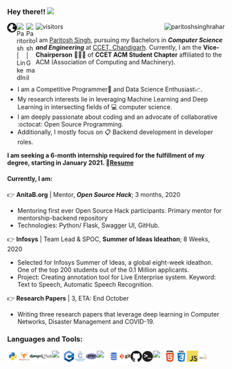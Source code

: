 ### Hey there!! <img src="https://media.giphy.com/media/hvRJCLFzcasrR4ia7z/giphy.gif" width="25px">
<img align='right' src="https://github-readme-stats.vercel.app/api?username=paritoshsinghrahar&show_icons=true&count_private=true&hide=stars" alt="paritoshsinghrahar" />

[<img align="left" alt="Paritosh | Website" width="22px" src="https://raw.githubusercontent.com/iconic/open-iconic/master/svg/globe.svg" />](https://paritoshsinghrahar.github.io/)
[<img align="left" alt="Paritosh | LinkedIn" width="22px" src="https://cdn.jsdelivr.net/npm/simple-icons@v3/icons/linkedin.svg" />](https://www.linkedin.com/in/paritoshsinghrahar/)
[<img align="left" alt="Paritosh | Gmail" width="22px" src="https://cdn.jsdelivr.net/npm/simple-icons@v3/icons/gmail.svg" />](mailto:paritoshsinghrahar@acm.org)
![visitors](https://visitor-badge.laobi.icu/badge?page_id=paritoshsinghrahar.paritoshsinghrahar)

I am [Paritosh Singh](paritoshsinghrahar.github.io), pursuing my Bachelors in ***Computer Science and Engineering*** at [CCET, Chandigarh](http://www.ccet.ac.in/). 
Currently, I am the **Vice-Chairperson** 🙍🏽‍♂‍ of **CCET ACM Student Chapter** affiliated to the ACM (Association of Computing and Machinery).

<br />

- I am a Competitive Programmer🙌 and Data Science Enthusiast📈. 
- My research interests lie in leveraging Machine Learning and Deep Learning in intersecting fields of 💻 computer science.
- I am deeply passionate about coding and an advocate of collaborative :octocat:  Open Source Programming.
- Additionally, I mostly focus on 📋 Backend development in developer roles.

**I am seeking a 6-month internship required for the fulfillment of my degree, starting in January 2021. 📝[Resume](https://drive.google.com/file/d/18D7w77cQHc4aTC7M1kGG3qortDr6_Iyi/view?usp=sharing)**

#### Currently, I am:

👉 **AnitaB.org** | Mentor, ***Open Source Hack***; 3 months, 2020

* Mentoring first ever Open Source Hack participants. Primary mentor for mentorship-backend repository
* Technologies: Python/ Flask, Swagger UI, GitHub. 

👉 **Infosys** | Team Lead & SPOC, **Summer of Ideas Ideathon**; 8 Weeks, 2020
* Selected for Infosys Summer of Ideas, a global eight-week ideathon. One of the top 200 students out of the 0.1 Million applicants. 
* Project: Creating annotation tool for Live Enterprise system. Keyword: Text to Speech, Automatic Speech Recognition.  

👉 **Research Papers** | 3, ETA: End October
* Writing three research papers that leverage deep learning in Computer Networks, Disaster Management and COVID-19.

### Languages and Tools:

<img align="left" width="26px" src="https://raw.githubusercontent.com/github/explore/80688e429a7d4ef2fca1e82350fe8e3517d3494d/topics/python/python.png">
<img align="left" width="26px" src="https://raw.githubusercontent.com/github/explore/80688e429a7d4ef2fca1e82350fe8e3517d3494d/topics/tensorflow/tensorflow.png" />
<img align="left" width="26px" src="https://raw.githubusercontent.com/github/explore/80688e429a7d4ef2fca1e82350fe8e3517d3494d/topics/django/django.png" />
<img align="left" width="26px" src="https://raw.githubusercontent.com/github/explore/80688e429a7d4ef2fca1e82350fe8e3517d3494d/topics/flask/flask.png" />
<img align="left" width="26px" src="https://i.ytimg.com/an/gnvi8DrLJXI/d8b2e9bb-c3a2-4c4e-aba0-2955d98718e6_mq.jpg?v=5f2024a9">
<img align="left" width="26px" src="https://raw.githubusercontent.com/github/explore/80688e429a7d4ef2fca1e82350fe8e3517d3494d/topics/cpp/cpp.png" />
<img align="left" width="26px" src="https://raw.githubusercontent.com/github/explore/80688e429a7d4ef2fca1e82350fe8e3517d3494d/topics/c/c.png" />
<img align="left" width="26px" src="https://raw.githubusercontent.com/github/explore/ccc16358ac4530c6a69b1b80c7223cd2744dea83/topics/php/php.png" />
<img align="left" width="26px" src="https://i.ytimg.com/an/gnvi8DrLJXI/d8b2e9bb-c3a2-4c4e-aba0-2955d98718e6_mq.jpg?v=5f2024a9">
<img align="left" width="26px" src="https://raw.githubusercontent.com/github/explore/80688e429a7d4ef2fca1e82350fe8e3517d3494d/topics/sql/sql.png" />
<img width="26px" src="https://raw.githubusercontent.com/github/explore/80688e429a7d4ef2fca1e82350fe8e3517d3494d/topics/mysql/mysql.png" />
<img align="left" width="26px" src="https://raw.githubusercontent.com/github/explore/80688e429a7d4ef2fca1e82350fe8e3517d3494d/topics/git/git.png" />
<img align="left" width="26px" src="https://raw.githubusercontent.com/github/explore/78df643247d429f6cc873026c0622819ad797942/topics/github/github.png" />
<img align="left" width="26px" src="https://raw.githubusercontent.com/github/explore/80688e429a7d4ef2fca1e82350fe8e3517d3494d/topics/terminal/terminal.png" />
<img align="left" width="26px" src="https://i.ytimg.com/an/gnvi8DrLJXI/d8b2e9bb-c3a2-4c4e-aba0-2955d98718e6_mq.jpg?v=5f2024a9">
<img align="left" width="26px" src="https://raw.githubusercontent.com/github/explore/80688e429a7d4ef2fca1e82350fe8e3517d3494d/topics/html/html.png" />
<img align="left" width="26px" src="https://raw.githubusercontent.com/github/explore/80688e429a7d4ef2fca1e82350fe8e3517d3494d/topics/css/css.png" />
<img align="left" width="26px" src="https://raw.githubusercontent.com/github/explore/80688e429a7d4ef2fca1e82350fe8e3517d3494d/topics/javascript/javascript.png" />
